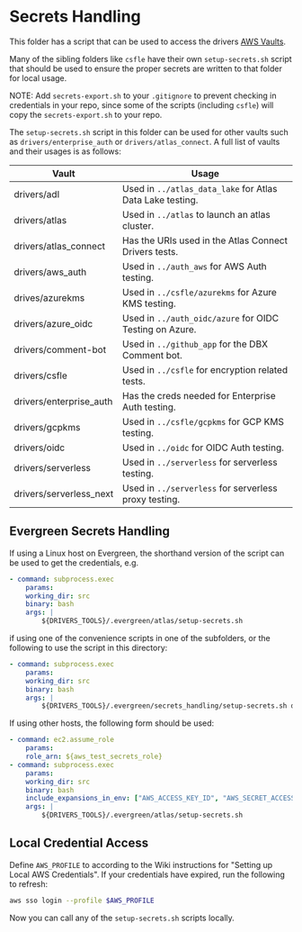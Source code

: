 # Secrets Handling

This folder has a script that can be used to access the drivers [AWS Vaults](https://wiki.corp.mongodb.com/display/DRIVERS/Using+AWS+Secrets+Manager+to+Store+Testing+Secrets).

Many of the sibling folders like `csfle` have their own `setup-secrets.sh` script that should be used
to ensure the proper secrets are written to that folder for local usage.

NOTE: Add `secrets-export.sh` to your `.gitignore` to prevent checking in credentials in your repo,
since some of the scripts (including `csfle`) will copy the `secrets-export.sh` to your repo.

The `setup-secrets.sh` script in this folder can be used for other vaults such as `drivers/enterprise_auth` or
`drivers/atlas_connect`.  A full list of vaults and their usages is as follows:

| Vault                     | Usage |
| -----                     | ------|
| drivers/adl               | Used in `../atlas_data_lake` for Atlas Data Lake testing. |
| drivers/atlas             | Used in `../atlas` to launch an atlas cluster. |
| drivers/atlas_connect     | Has the URIs used in the Atlas Connect Drivers tests. |
| drivers/aws_auth          | Used in `../auth_aws`  for AWS Auth testing. |
| drives/azurekms           | Used in `../csfle/azurekms` for Azure KMS testing. |
| drivers/azure_oidc        | Used in `../auth_oidc/azure` for OIDC Testing on Azure. |
| drivers/comment-bot       | Used in `../github_app` for the DBX Comment bot. |
| drivers/csfle             | Used in `../csfle` for encryption related tests. |
| drivers/enterprise_auth   | Has the creds needed for Enterprise Auth testing. |
| drivers/gcpkms            | Used in `../csfle/gcpkms` for GCP KMS testing. |
| drivers/oidc              | Used in `../oidc` for OIDC Auth testing. |
| drivers/serverless        | Used in `../serverless` for serverless testing. |
| drivers/serverless_next   | Used in `../serverless` for serverless proxy testing. |

## Evergreen Secrets Handling

If using a Linux host on Evergreen, the shorthand version of the script can be used to get the credentials, e.g.

```yaml
- command: subprocess.exec
    params:
    working_dir: src
    binary: bash
    args: |
        ${DRIVERS_TOOLS}/.evergreen/atlas/setup-secrets.sh
```

if using one of the convenience scripts in one of the subfolders, or the following to use the
script in this directory:

```yaml
- command: subprocess.exec
    params:
    working_dir: src
    binary: bash
    args: |
        ${DRIVERS_TOOLS}/.evergreen/secrets_handling/setup-secrets.sh drivers/enterprise_auth
```

If using other hosts, the following form should be used:

```yaml
- command: ec2.assume_role
    params:
    role_arn: ${aws_test_secrets_role}
- command: subprocess.exec
    params:
    working_dir: src
    binary: bash
    include_expansions_in_env: ["AWS_ACCESS_KEY_ID", "AWS_SECRET_ACCESS_KEY", "AWS_SESSION_TOKEN"]
    args: |
        ${DRIVERS_TOOLS}/.evergreen/atlas/setup-secrets.sh
```

## Local Credential Access

Define `AWS_PROFILE` to according to the Wiki instructions for "Setting up Local AWS Credentials".
If your credentials have expired, run the following to refresh:

```bash
aws sso login --profile $AWS_PROFILE
```

Now you can call any of the `setup-secrets.sh` scripts locally.
